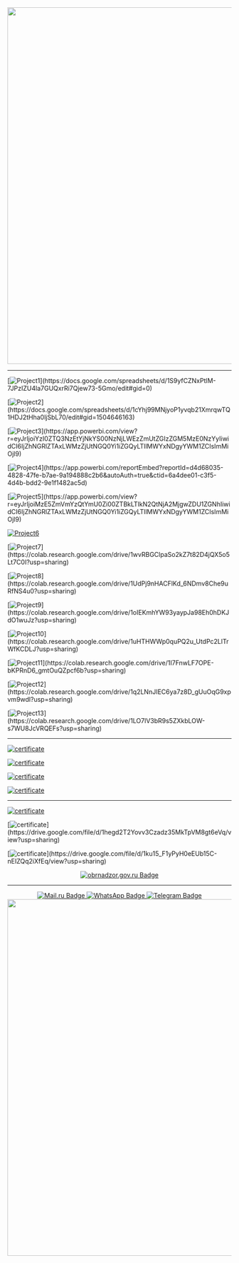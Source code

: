 <div id="header" align="center">
  <img src="https://www.kunocreative.com/hs-fs/hub/32387/file-2508041258-gif/Floating-head-for-GIF-1.gif" width="800"/>
</div>

_______________________________________

[![Project1](https://img.shields.io/badge/PRE--PROJECT.-Расчет_некоторых_метрик(Google_sheets)-blue)](https://docs.google.com/spreadsheets/d/1S9yfCZNxPtlM-7JPzIZU4la7GUQxrRi7Qjew73-5Gmo/edit#gid=0)

[![Project2](https://img.shields.io/badge/PROJECT_1.-Анализ_бизнес--модели(Когортный_анализ+Google_sheets)-blue)](https://docs.google.com/spreadsheets/d/1cYhj99MNjyoP1yvqb21XmrqwTQ1HDJ2tHha0ljSbL70/edit#gid=1504646163)

[![Project3](https://img.shields.io/badge/PROJECT_2.-Анализ_эффективности_бизнес--показателей(Power_BI)-blue)](https://app.powerbi.com/view?r=eyJrIjoiYzI0ZTQ3NzEtYjNkYS00NzNjLWEzZmUtZGIzZGM5MzE0NzYyIiwidCI6IjZhNGRlZTAxLWMzZjUtNGQ0Yi1iZGQyLTllMWYxNDgyYWM1ZCIsImMiOjl9)

[![Project4](https://img.shields.io/badge/PROJECT_3.-Финансовая_аналитика(Power_BI)-blue)](https://app.powerbi.com/reportEmbed?reportId=d4d68035-4828-47fe-b7ae-9a194888c2b6&autoAuth=true&ctid=6a4dee01-c3f5-4d4b-bdd2-9e1f1482ac5d)

[![Project5](https://img.shields.io/badge/PROJECT_4.-Сквозная_маркетинговая_аналитика(Power_BI+SQL)-blue)](https://app.powerbi.com/view?r=eyJrIjoiMzE5ZmVmYzQtYmU0Zi00ZTBkLTlkN2QtNjA2MjgwZDU1ZGNhIiwidCI6IjZhNGRlZTAxLWMzZjUtNGQ0Yi1iZGQyLTllMWYxNDgyYWM1ZCIsImMiOjl9)

[![Project6](https://img.shields.io/badge/PROJECT_5.-Решение_бизнес--задач(SQL)-blue)](https://docs.google.com/document/d/1JScvBu1Cr9I0toQsEvgsq9b9IkK8V8ssjvMXfqlJlJQ/edit)

[![Project7](https://img.shields.io/badge/PROJECT_6.-Исследование_поведения_пользователей(Python,библиотека--Pandas)-blue)](https://colab.research.google.com/drive/1wvRBGClpaSo2kZ7t82D4jQX5o5Lt7C0I?usp=sharing)

[![Project8](https://img.shields.io/badge/PROJECT_7.-Анализ_воронки(Python,библиотеки--Pandas,matplotlib)-blue)](https://colab.research.google.com/drive/1UdPj9nHACFlKd_6NDmv8Che9uRfNS4u0?usp=sharing)

[![Project9](https://img.shields.io/badge/PROJECT_8.-Исследование_каналов_привлечения(Python,библиотеки--Pandas,requests,matplotlib)-blue)](https://colab.research.google.com/drive/1oIEKmhYW93yaypJa98Eh0hDKJdO1wuJz?usp=sharing)

[![Project10](https://img.shields.io/badge/PROJECT_9.-Оценка_продуктовой_фичи(Python,библиотеки--Pandas,numpy)-blue)](https://colab.research.google.com/drive/1uHTHWWp0quPQ2u_UtdPc2LlTrWfKCDLJ?usp=sharing)

[![Project11](https://img.shields.io/badge/PROJECT_10.-Решение_комплексной_бизнес--задачи(Python+SQL,библиотеки--itertools,psycopg2,numpy,pandas)-blue)](https://colab.research.google.com/drive/1I7FnwLF7OPE-bKPRnD6_gmtOuQZpcf6b?usp=sharing)

[![Project12](https://img.shields.io/badge/PROJECT_11.-RFM--Анализ(Python,библиотеки--plotly,matplotlib,pandas)-blue)](https://colab.research.google.com/drive/1q2LNnJIEC6ya7z8D_gUuOqG9xpvm9wdl?usp=sharing)

[![Project13](https://img.shields.io/badge/PROJECT_12.-Поведенческая_аналитика(проведение_ad--hoc_исследования)(Python,библиотеки--datetime,plotly,matplotlib,numpy,pandas)-blue)](https://colab.research.google.com/drive/1LO7lV3bR9s5ZXkbLOW-s7WU8JcVRQEFs?usp=sharing)
_______________________________________


[![certificate](https://img.shields.io/badge/СЕРТИФИКАТ-«Мастер_Google_Таблиц»-red)](https://drive.google.com/file/d/1agr5ZIArFxfzz5nAoMC54vI37Rs_CNFh/view?usp=sharing)

[![certificate](https://img.shields.io/badge/СЕРТИФИКАТ-«Анализ_данных_в_Power_BI»-red)](https://drive.google.com/file/d/1rr6AMrpPRgtXUVQ8nKLex8AkaHV5_hL7/view?usp=sharing)

[![certificate](https://img.shields.io/badge/СЕРТИФИКАТ-«Курс--тренажер_по_SQL»-red)](https://drive.google.com/file/d/1Y5QFo0E7y4KN9vJvrcFYG7AfiGr2ceny/view?usp=sharing)

[![certificate](https://img.shields.io/badge/СЕРТИФИКАТ-«Python_для_анализа_данных»-red)](https://drive.google.com/file/d/1eShN1_hxIMOH1IvyMPfN6ooh4mDw993_/view?usp=sharing)


_______________________________________

[![certificate](https://img.shields.io/badge/ДИПЛОМ(магистр)-«НГТУ,ФМА,Электроэнергетика_и_электротехника»-green)](https://drive.google.com/file/d/1f6U3hO3TkPXtndIvxHQ8al0GndpBafAq/view?usp=sharing)

[![certificate](https://img.shields.io/badge/ДИПЛОМ(бакалавр)-«НГТУ,ФМА,Автоматизация_технологических_процессов_и_производств(по_отраслям)»-green)](https://drive.google.com/file/d/1hegd2T2Yovv3Czadz35MkTpVM8gt6eVq/view?usp=sharing)

[![certificate](https://img.shields.io/badge/ДИПЛОМ(специалист)-«ТПТК,ЭВМ,Мастер_производственного_обучения_техник--электронщик(всех_наименований)»-green)](https://drive.google.com/file/d/1ku15_F1yPyH0eEUb15C-nEIZQq2iXfEq/view?usp=sharing)

<div id="badges" align="center">
   </a>
  <a href="https://obrnadzor.gov.ru/">
    <img src="https://img.shields.io/badge/obrnadzor.gov.ru-blue?style=for-the-badge&logo=obrnadzor.gov.ru&logoColor=white" alt="obrnadzor.gov.ru Badge"/>
    
_______________________________________


<div id="badges" align="center">
   </a>
  <a href="https://id.mail.ru/profile?utm_campaign=mailid&utm_medium=ph&from=headline">
    <img src="https://img.shields.io/badge/Mail.ru-blue?style=for-the-badge&logo=Mail.ru&logoColor=white" alt="Mail.ru Badge"/>
    </a>
  <a href="https://wa.me/79137883320">
    <img src="https://img.shields.io/badge/WhatsApp-green?style=for-the-badge&logo=WhatsApp&logoColor=white" alt="WhatsApp Badge"/>
  </a>
  <a href="https://t.me/+79137883320">
    <img src="https://img.shields.io/badge/Telegram-blue?style=for-the-badge&logo=Telegram&logoColor=white" alt="Telegram Badge"/>
  </a>
</div>




<div id="header" align="center">
  <img src="https://avatars.dzeninfra.ru/get-zen_doc/9400491/pub_642d44edf6cbd057e1d8e64f_642d4511b5db701f574722da/scale_1200" width="800"/>
</div>


